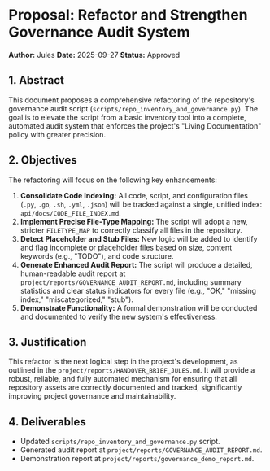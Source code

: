 # Proposal: Refactor and Strengthen Governance Audit System

**Author:** Jules
**Date:** 2025-09-27
**Status:** Approved

## 1. Abstract

This document proposes a comprehensive refactoring of the repository's governance audit script (`scripts/repo_inventory_and_governance.py`). The goal is to elevate the script from a basic inventory tool into a complete, automated audit system that enforces the project's "Living Documentation" policy with greater precision.

## 2. Objectives

The refactoring will focus on the following key enhancements:

1.  **Consolidate Code Indexing:** All code, script, and configuration files (`.py`, `.go`, `.sh`, `.yml`, `.json`) will be tracked against a single, unified index: `api/docs/CODE_FILE_INDEX.md`.
2.  **Implement Precise File-Type Mapping:** The script will adopt a new, stricter `FILETYPE_MAP` to correctly classify all files in the repository.
3.  **Detect Placeholder and Stub Files:** New logic will be added to identify and flag incomplete or placeholder files based on size, content keywords (e.g., "TODO"), and code structure.
4.  **Generate Enhanced Audit Report:** The script will produce a detailed, human-readable audit report at `project/reports/GOVERNANCE_AUDIT_REPORT.md`, including summary statistics and clear status indicators for every file (e.g., "OK," "missing index," "miscategorized," "stub").
5.  **Demonstrate Functionality:** A formal demonstration will be conducted and documented to verify the new system's effectiveness.

## 3. Justification

This refactor is the next logical step in the project's development, as outlined in the `project/reports/HANDOVER_BRIEF_JULES.md`. It will provide a robust, reliable, and fully automated mechanism for ensuring that all repository assets are correctly documented and tracked, significantly improving project governance and maintainability.

## 4. Deliverables

*   Updated `scripts/repo_inventory_and_governance.py` script.
*   Generated audit report at `project/reports/GOVERNANCE_AUDIT_REPORT.md`.
*   Demonstration report at `project/reports/governance_demo_report.md`.